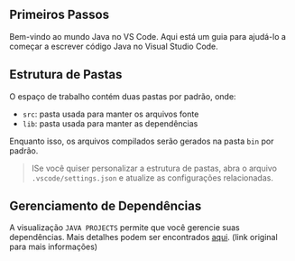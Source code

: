 ## Primeiros Passos

Bem-vindo ao mundo Java no VS Code. Aqui está um guia para ajudá-lo a começar a escrever código Java no Visual Studio Code.

## Estrutura de Pastas

O espaço de trabalho contém duas pastas por padrão, onde:

- `src`: pasta usada para manter os arquivos fonte
- `lib`: pasta usada para manter as dependências

Enquanto isso, os arquivos compilados serão gerados na pasta `bin` por padrão.

> ISe você quiser personalizar a estrutura de pastas, abra o arquivo `.vscode/settings.json` e atualize as configurações relacionadas.

## Gerenciamento de Dependências

A visualização  `JAVA PROJECTS` permite que você gerencie suas dependências. Mais detalhes podem ser encontrados [aqui](https://github.com/microsoft/vscode-java-dependency#manage-dependencies). (link original para mais informações)